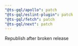 ```yaml
---
"@ts-gql/apollo": patch
"@ts-gql/eslint-plugin": patch
"@ts-gql/fetch": patch
"@ts-gql/next": patch
---
```


Republish after broken release
